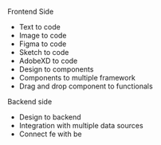 Frontend Side
- Text to code
- Image to code
- Figma to code
- Sketch to code
- AdobeXD to code
- Design to components
- Components to multiple framework
- Drag and drop component to functionals

Backend side
- Design to backend
- Integration with multiple data sources
- Connect fe with be